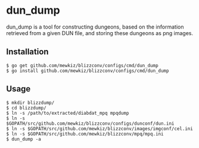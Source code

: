 dun_dump
========

dun_dump is a tool for constructing dungeons, based on the information retrieved
from a given DUN file, and storing these dungeons as png images.

Installation
------------

    $ go get github.com/mewkiz/blizzconv/configs/cmd/dun_dump
    $ go install github.com/mewkiz/blizzconv/configs/cmd/dun_dump

Usage
-----

    $ mkdir blizzdump/
    $ cd blizzdump/
    $ ln -s /path/to/extracted/diabdat_mpq mpqdump
    $ ln -s $GOPATH/src/github.com/mewkiz/blizzconv/configs/dunconf/dun.ini
    $ ln -s $GOPATH/src/github.com/mewkiz/blizzconv/images/imgconf/cel.ini
    $ ln -s $GOPATH/src/github.com/mewkiz/blizzconv/mpq/mpq.ini
    $ dun_dump -a
